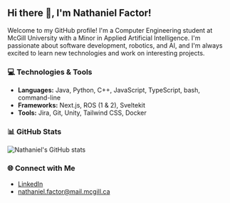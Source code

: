 ## Hi there 👋, I'm Nathaniel Factor!

Welcome to my GitHub profile! I'm a Computer Engineering student at McGill University with a Minor in Applied Artificial Intelligence. I'm passionate about software development, robotics, and AI, and I'm always excited to learn new technologies and work on interesting projects.

### 💻 Technologies & Tools
- **Languages:** Java, Python, C++, JavaScript, TypeScript, bash, command-line
- **Frameworks:** Next.js, ROS (1 & 2), Sveltekit
- **Tools:** Jira, Git, Unity, Tailwind CSS, Docker

### 📊 GitHub Stats
![Nathaniel's GitHub stats](https://github-readme-stats.vercel.app/api?username=NathanielFactor&show_icons=true&theme=radical)

### 🌐 Connect with Me
- [LinkedIn](https://www.linkedin.com/in/nathaniel-factor)
- nathaniel.factor@mail.mcgill.ca
